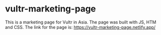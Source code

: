# vultr-marketing-page
This is a marketing page for Vultr in Asia.
The page was built with JS, HTM and CSS.
The link for the page is: https://vultr-marketing-page.netlify.app/
